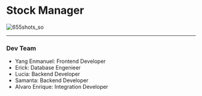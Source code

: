 # Stock Manager
![655shots_so](https://github.com/yangenmanuel/A3-Programacao/assets/59752868/ab64463d-a4ca-4ce2-a7aa-e1303db17518)

---

### Dev Team
- Yang Enmanuel: Frontend Developer
- Erick: Database Engenieer
- Lucia: Backend Developer
- Samanta: Backend Developer
- Alvaro Enrique: Integration Developer

